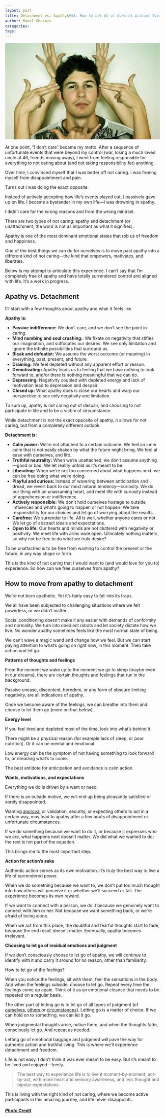```yaml
---
layout: post
title: Detachment vs. Apathy&#58; How to Let Go of Control without Giving Up
author: Manal Ghosain
categories:
tags:
---
```


![Apathy](/images/apathy.jpg)

At one point, “I don’t care” became my motto. After a sequence of unfortunate events that were beyond my control (war, losing a much loved uncle at 46, friends moving away), I went from feeling responsible for everything to not caring about (and not taking responsibility for) anything. 

Over time, I convinced myself that I was better off not caring. I was freeing myself from disappointment and pain.

Turns out I was doing the exact opposite. 

Instead of actively accepting how life’s events played out, I passively gave up on life. I became a bystander in my own life—I was drowning in apathy. 

I didn’t care for the wrong reasons and from the wrong mindset. 

There are two types of not caring: apathy and detachment (or unattachment, the word is not as important as what it signifies). 

Apathy is one of the most dominant emotional states that rob us of freedom and happiness. 

One of the best things we can do for ourselves is to move past apathy into a different kind of not caring—the kind that empowers, motivates, and liberates. 

Below is my attempt to articulate this experience. I can’t say that I’m completely free of apathy and have totally surrendered control and aligned with life. It’s a work in progress. 

## Apathy vs. Detachment

I’ll start with a few thoughts about apathy and what it feels like. 

**Apathy is:**

  * **Passive indifference:** We don’t care, and we don’t see the point in caring.
  * **Mind numbing and soul crushing:**: We fixate on negativity that stifles our imagination, and suffocates our desires. We see only limitation and ignore the infinite possibilities that surround us.
  * **Bleak and defeatist:** We assume the worst outcome (or meaning) in everything, past, present, and future.
  * **Draining:** We feel depleted without any apparent effort or reason.
  * **Demotivating:** Apathy leads us to feeling that we have nothing to look forward to, and/or there is nothing meaningful that we can do.
  * **Depressing:** Negativity coupled with depleted energy and lack of motivation lead to depression and despair.
  * **Closed up:** What apathy does is close our hearts and warp our perspective to see only negativity and limitation.

To sum up, apathy is not caring out of despair, and choosing to not participate in life and to be a victim of circumstance. 

While detachment is not the exact opposite of apathy, it allows for not caring, but from a completely different outlook. 

**Detachment is:**

  * **Calm power:** We’re not attached to a certain outcome. We feel an inner calm that is not easily shaken by what the future might bring. We feel at ease with ourselves, and life.
  * **Truthful neutrality:** When we’re unattached, we don’t assume anything—good or bad. We let reality unfold as it’s meant to be.
  * **Liberating:** When we’re not too concerned about what happens next, we can be free doing what we’re doing.
  * **Playful and curious:** Instead of wavering between anticipation and dread, we revert back to our most natural tendency—curiosity. We do our thing with an unassuming heart, and meet life with curiosity instead of apprehension or indifference.
  * **Actively responsible:** We don’t hold ourselves hostage to outside influences and what’s going to happen or not happen. We take responsibility for our choices and let go of worrying about the results.
  * **Carefree:** We surrender to life. All is well, whether anyone cares or not. We let go of abstract ideals and expectations.
  * **Open to life:** Our hearts and minds are not cluttered with negativity or positivity. We meet life with arms wide open. Ultimately nothing matters, so why not be free to do what we truly desire?

To be unattached is to be free from wanting to control the present or the future, in any way shape or form. 

This is the kind of not caring that I would want to (and would love for you to) experience. So how can we free ourselves from apathy? 

## How to move from apathy to detachment

We’re not born apathetic. Yet it’s fairly easy to fall into its traps. 

We all have been subjected to challenging situations where we felt powerless, or we didn’t matter. 

Social conditioning doesn’t make it any easier with demands of conformity and normality. We turn into obedient robots and let society dictate how we live. No wonder apathy sometimes feels like the most normal state of being. 

We can’t wave a magic wand and change how we feel. But we can start paying attention to what’s going on right now, in this moment. Then take action and let go. 

**Patterns of thoughts and feelings** 

From the moment we wake up to the moment we go to sleep (maybe even in our dreams), there are certain thoughts and feelings that run in the background. 

Passive unease, discontent, boredom, or any form of obscure limiting negativity, are all indications of apathy. 

Once we become aware of the feelings, we can breathe into them and choose to let them go (more on that below). 

**Energy level** 

If you feel tired and depleted most of the time, look into what’s behind it. 

There might be a physical reason (for example lack of sleep, or poor nutrition). Or it can be mental and emotional. 

Low energy can be the symptom of not having something to look forward to, or dreading what’s to come. 

The best antidote for anticipation and avoidance is calm action. 

**Wants, motivations, and expectations** 

Everything we do is driven by a want or need. 

If there is an outside motive, we will end up being pleasantly satisfied or sorely disappointed. 

Wanting [approval](/approval/) or validation, security, or expecting others to act in a certain way, may lead to apathy after a few bouts of disappointment or unfortunate circumstances. 

If we do something because we want to do it, or because it expresses who we are, what happens next doesn’t matter. We did what we wanted to do; the rest is not part of the equation. 

This brings me to the most important step. 

**Action for action’s sake** 

Authentic action serves as its own motivation. It’s truly the best way to live a life of surrendered power. 

When we do something because we want to, we don’t put too much thought into how others will perceive it or whether we’ll succeed or fail. The experience becomes its own reward. 

If we want to connect with a person, we do it because we genuinely want to connect with him or her. Not because we want something back, or we’re afraid of being alone. 

When we act from this place, the doubtful and fearful thoughts start to fade, because the end result doesn’t matter. Eventually, apathy becomes irrelevant. 

**Choosing to let go of residual emotions and judgment** 

If we don’t consciously choose to let go of apathy, we will continue to identify with it and carry it around for no reason, other than familiarity. 

How to let go of the feelings? 

When you notice the feelings, sit with them, feel the sensations in the body. And when the feelings subside, choose to let go. Repeat every time the feelings come up again. Think of it as an emotional cleanse that needs to be repeated on a regular basis. 

The other part of letting go is to let go of all types of judgment (of [ourselves](/judging-yourself/), [others ](/less-disrespect/)or [circumstances](/welcoming-this-moment/)). Letting go is a matter of choice. If we can hold on to something, we can let it go. 

When judgmental thoughts arise, notice them, and when the thoughts fade, consciously let go. And repeat as needed.

Letting go of emotional baggage and judgment will pave the way for authentic action and truthful living. This is where we’ll experience detachment and freedom.

Life is not easy. I don’t think it was ever meant to be easy. But it’s meant to be lived and enjoyed—freely.

> The best way to experience life is to live it moment-by-moment, act-by-act, with more heart and sensory awareness, and less thought and bipolar expectations.

This is living with the right kind of not caring, where we become active participants in this amazing journey, and life never disappoints.

##### [Photo Credit](http://www.flickr.com/photos/spunkinator/3017868843)